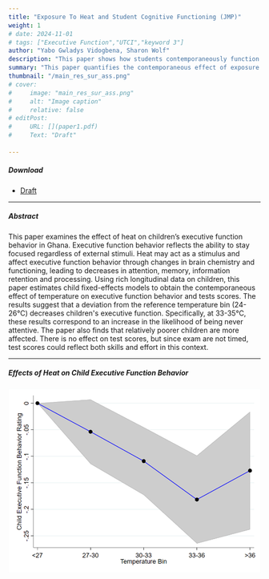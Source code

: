 ```yaml
---
title: "Exposure To Heat and Student Cognitive Functioning (JMP)" 
weight: 1
# date: 2024-11-01
# tags: ["Executive Function","UTCI","keyword 3"]
author: "Yabo Gwladys Vidogbena, Sharon Wolf"
description: "This paper shows how students contemporaneously function under hot temperatures in the context of a developing country." 
summary: "This paper quantifies the contemporaneous effect of exposure to hot temperatures for children in developing countries using a novel longitudinal dataset and UTCI (temperature perceived) data." 
thumbnail: "/main_res_sur_ass.png"
# cover:
#     image: "main_res_sur_ass.png"
#     alt: "Image caption"
#     relative: false
# editPost:
#     URL: [](paper1.pdf)
#     Text: "Draft"

---
```


<!-- --- -->

##### Download

+ [Draft](heat_executive_function_behavior)
<!-- + [Online appendix](appendix1.pdf) -->
<!-- + [Code and data](https://github.com/pmichaillat/job-rationing) -->

---

##### Abstract

This paper examines the effect of heat on children’s executive function behavior in Ghana. Executive function behavior reflects the ability to stay focused regardless of external stimuli. Heat may act as a stimulus and affect executive function behavior through changes in brain chemistry and functioning, leading to decreases in attention, memory, information retention and processing. Using rich longitudinal data on children, this paper estimates child fixed-effects models to obtain the contemporaneous effect of temperature on executive function behavior and tests scores. The results suggest that a deviation from the reference temperature bin (24-26°C) decreases children's executive function. Specifically, at 33-35°C, these results correspond to an increase in the likelihood of being never attentive. The paper also finds that relatively poorer children are more affected. There is no effect on test scores, but since exam are not timed, test scores could reflect both skills and effort in this context.

---

##### Effects of Heat on Child Executive Function Behavior

![](main_res_sur_ass.png)

<!-- --- -->

<!-- ##### Citation -->

<!-- Author. Year. "Title." *Journal* Volume (Issue): First page–Last page. https://doi.org/paper_doi.

```BibTeX
@article{AAYY,
author = {Author},
doi = {paper_doi},
journal = {Journal},
number = {Issue},
pages = {XXX--YYY},
title ={Title},
volume = {Volume},
year = {Year}}
``` -->

<!-- --- -->

<!-- ##### Related material -->

<!-- + [Presentation slides](presentation1.pdf)
+ [Dissertation title](https://escholarship.org/uc/item/7jr3m96r) – PhD dissertation on which this paper is based.
+ [Column title](https://cep.lse.ac.uk/pubs/download/cp365.pdf) – Nontechnical column describing the paper. -->